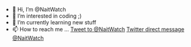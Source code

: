 - 👋 Hi, I’m @NaitWatch
- 👀 I’m interested in coding ;)
- 🌱 I’m currently learning new stuff
- 📫 How to reach me ...
<a href="https://twitter.com/intent/tweet?screen_name=NaitWatch&ref_src=twsrc%5Etfw" class="twitter-mention-button" data-show-count="false">Tweet to @NaitWatch</a>
<a href="https://twitter.com/messages/compose?recipient_id=1481499886763880450"  class="twitter-dm-button" data-screen-name="@NaitWatch">Twitter direct message @NaitWatch</a>

<!---
NaitWatch/NaitWatch is a ✨ special ✨ repository because its `README.md` (this file) appears on your GitHub profile.
You can click the Preview link to take a look at your changes.
--->
